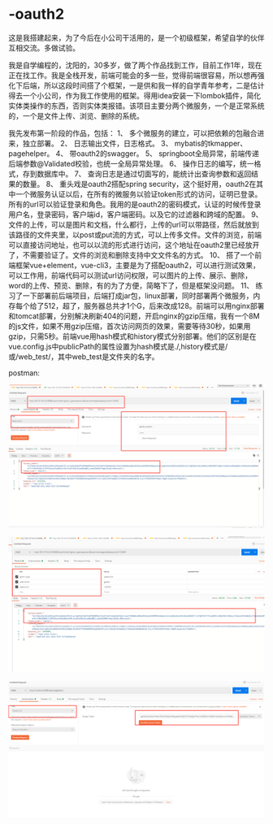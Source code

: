 # -oauth2
这是我搭建起来，为了今后在小公司干活用的，是一个初级框架，希望自学的伙伴互相交流。多做试验。


我是自学编程的，沈阳的，30多岁，做了两个作品找到工作，目前工作1年，现在正在找工作。我是全栈开发，前端可能会的多一些，觉得前端很容易，所以想再强化下后端，所以这段时间搭了个框架，一是供和我一样的自学青年参考，二是估计得去一个小公司，作为我工作使用的框架。得用idea安装一下lombok插件，简化实体类操作的东西，否则实体类报错。该项目主要分两个微服务，一个是正常系统的，一个是文件上传、浏览、删除的系统。

我先发布第一阶段的作品，包括：
1、	多个微服务的建立，可以把依赖的包融合进来，独立部署。
2、	日志输出文件，日志格式。
3、	mybatis的tkmapper、pagehelper。
4、	带oauth2的swagger。
5、	springboot全局异常，前端传递后端参数@Validated校验，也统一全局异常处理。
6、	操作日志的编写，统一格式，存到数据库中。
7、	查询日志是通过切面写的，能统计出查询参数和返回结果的数量。
8、	重头戏是oauth2搭配spring security，这个挺好用，oauth2在其中一个微服务认证以后，在所有的微服务以验证token形式的访问，证明已登录。所有的url可以验证登录和角色。我用的是oauth2的密码模式，认证的时候传登录用户名，登录密码，客户端id，客户端密码。以及它的过滤器和跨域的配置。
9、	文件的上传，可以是图片和文档，什么都行，上传的url可以带路径，然后就放到该路径的文件夹里，以post或put流的方式，可以上传多文件。文件的浏览，前端可以直接访问地址，也可以以流的形式进行访问，这个地址在oauth2里已经放开了，不需要验证了。文件的浏览和删除支持中文文件名的方式。
10、	搭了一个前端框架vue+element，vue-cli3，主要是为了搭配oauth2，可以进行测试效果，可以工作用，前端代码可以测试url访问权限，可以图片的上传、展示、删除，word的上传、预览、删除，有的为了方便，简略下了，但是框架没问题。
11、	练习了一下部署前后端项目，后端打成jar包，linux部署，同时部署两个微服务，内存每个给了512，超了，服务器总共才1个G，后来改成128。前端可以用nginx部署和tomcat部署，分别解决刷新404的问题，开启nginx的gzip压缩，我有一个8M的js文件，如果不用gzip压缩，首次访问网页的效果，需要等待30秒，如果用gzip，只需5秒。前端vue用hash模式和history模式分别部署。他们的区别是在vue.config.js中publicPath的属性设置为hash模式是./,history模式是/或/web_test/，其中web_test是文件夹的名字。

postman:

![图片1](https://github.com/momojiazhu/-oauth2/blob/master/data/1.png)

![图片2](https://github.com/momojiazhu/-oauth2/blob/master/data/2.png)

![图片3](https://github.com/momojiazhu/-oauth2/blob/master/data/3.png)

